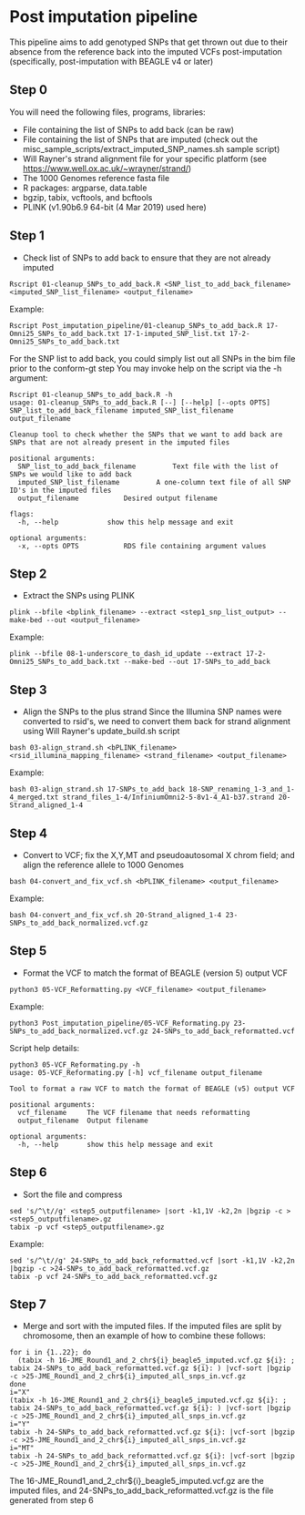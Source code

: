 # Post imputation pipeline
This pipeline aims to add genotyped SNPs that get thrown out due to their absence from the reference back into the imputed VCFs post-imputation (specifically, post-imputation with BEAGLE v4 or later)

## Step 0
You will need the following files, programs, libraries:
- File containing the list of SNPs to add back (can be raw)
- File containing the list of SNPs that are imputed (check out the misc\_sample\_scripts/extract\_imputed\_SNP\_names.sh sample script)
- Will Rayner's strand alignment file for your specific platform (see https://www.well.ox.ac.uk/~wrayner/strand/)
- The 1000 Genomes reference fasta file
- R packages: argparse, data.table
- bgzip, tabix, vcftools, and bcftools
- PLINK (v1.90b6.9 64-bit (4 Mar 2019) used here)

## Step 1
- Check list of SNPs to add back to ensure that they are not already imputed
```
Rscript 01-cleanup_SNPs_to_add_back.R <SNP_list_to_add_back_filename> <imputed_SNP_list_filename> <output_filename>
```
Example:
```
Rscript Post_imputation_pipeline/01-cleanup_SNPs_to_add_back.R 17-Omni25_SNPs_to_add_back.txt 17-1-imputed_SNP_list.txt 17-2-Omni25_SNPs_to_add_back.txt
```
For the SNP list to add back, you could simply list out all SNPs in the bim file prior to the conform-gt step
You may invoke help on the script via the -h argument:
```
Rscript 01-cleanup_SNPs_to_add_back.R -h
usage: 01-cleanup_SNPs_to_add_back.R [--] [--help] [--opts OPTS] SNP_list_to_add_back_filename imputed_SNP_list_filename output_filename

Cleanup tool to check whether the SNPs that we want to add back are SNPs that are not already present in the imputed files

positional arguments:
  SNP_list_to_add_back_filename			Text file with the list of SNPs we would like to add back
  imputed_SNP_list_filename			A one-column text file of all SNP ID's in the imputed files
  output_filename			Desired output filename

flags:
  -h, --help			show this help message and exit

optional arguments:
  -x, --opts OPTS			RDS file containing argument values
```


## Step 2
- Extract the SNPs using PLINK
```
plink --bfile <bplink_filename> --extract <step1_snp_list_output> --make-bed --out <output_filename>
```
Example:
```
plink --bfile 08-1-underscore_to_dash_id_update --extract 17-2-Omni25_SNPs_to_add_back.txt --make-bed --out 17-SNPs_to_add_back
```


## Step 3
- Align the SNPs to the plus strand
Since the Illumina SNP names were converted to rsid's, we need to convert them back for strand alignment using Will Rayner's update_build.sh script
```
bash 03-align_strand.sh <bPLINK_filename> <rsid_illumina_mapping_filename> <strand_filename> <output_filename>
```
Example:
```
bash 03-align_strand.sh 17-SNPs_to_add_back 18-SNP_renaming_1-3_and_1-4_merged.txt strand_files_1-4/InfiniumOmni2-5-8v1-4_A1-b37.strand 20-Strand_aligned_1-4
```

## Step 4
- Convert to VCF; fix the X,Y,MT and pseudoautosomal X chrom field; and align the reference allele to 1000 Genomes
```
bash 04-convert_and_fix_vcf.sh <bPLINK_filename> <output_filename>
```
Example:
```
bash 04-convert_and_fix_vcf.sh 20-Strand_aligned_1-4 23-SNPs_to_add_back_normalized.vcf.gz
```

## Step 5
- Format the VCF to match the format of BEAGLE (version 5) output VCF
```
python3 05-VCF_Reformatting.py <VCF_filename> <output_filename>
```
Example:
```
python3 Post_imputation_pipeline/05-VCF_Reformating.py 23-SNPs_to_add_back_normalized.vcf.gz 24-SNPs_to_add_back_reformatted.vcf
```
Script help details:
```
python3 05-VCF_Reformating.py -h
usage: 05-VCF_Reformating.py [-h] vcf_filename output_filename

Tool to format a raw VCF to match the format of BEAGLE (v5) output VCF

positional arguments:
  vcf_filename     The VCF filename that needs reformatting
  output_filename  Output filename

optional arguments:
  -h, --help       show this help message and exit
```

## Step 6
- Sort the file and compress
```
sed 's/^\t//g' <step5_outputfilename> |sort -k1,1V -k2,2n |bgzip -c ><step5_outputfilename>.gz
tabix -p vcf <step5_outputfilename>.gz
```
Example:
```
sed 's/^\t//g' 24-SNPs_to_add_back_reformatted.vcf |sort -k1,1V -k2,2n |bgzip -c >24-SNPs_to_add_back_reformatted.vcf.gz
tabix -p vcf 24-SNPs_to_add_back_reformatted.vcf.gz
```

## Step 7
- Merge and sort with the imputed files. If the imputed files are split by chromosome, then an example of how to combine these follows:
```
for i in {1..22}; do
  (tabix -h 16-JME_Round1_and_2_chr${i}_beagle5_imputed.vcf.gz ${i}: ; tabix 24-SNPs_to_add_back_reformatted.vcf.gz ${i}: ) |vcf-sort |bgzip -c >25-JME_Round1_and_2_chr${i}_imputed_all_snps_in.vcf.gz
done
i="X"
(tabix -h 16-JME_Round1_and_2_chr${i}_beagle5_imputed.vcf.gz ${i}: ; tabix 24-SNPs_to_add_back_reformatted.vcf.gz ${i}: ) |vcf-sort |bgzip -c >25-JME_Round1_and_2_chr${i}_imputed_all_snps_in.vcf.gz
i="Y"
tabix -h 24-SNPs_to_add_back_reformatted.vcf.gz ${i}: |vcf-sort |bgzip -c >25-JME_Round1_and_2_chr${i}_imputed_all_snps_in.vcf.gz
i="MT"
tabix -h 24-SNPs_to_add_back_reformatted.vcf.gz ${i}: |vcf-sort |bgzip -c >25-JME_Round1_and_2_chr${i}_imputed_all_snps_in.vcf.gz
```
The 16-JME\_Round1\_and\_2\_chr${i}\_beagle5\_imputed.vcf.gz are the imputed files, and 24-SNPs\_to\_add\_back\_reformatted.vcf.gz is the file generated from step 6


